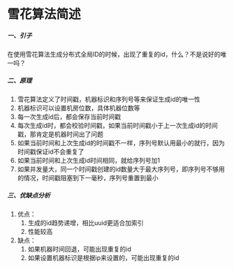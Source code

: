# 雪花算法简述

##### 一、引子

在使用雪花算法生成分布式全局ID的时候，出现了重复的id，什么？不是说好的唯一吗？

##### 二、原理

1. 雪花算法定义了时间戳，机器标识和序列号等来保证生成id的唯一性
2. 机器标识可以设置机房位数，具体机器位数等
3. 每一次生成id后，都会保存当前时间戳
4. 每次生成id时，都会校验时间戳，如果当前时间戳小于上一次生成id的时间戳，那肯定是机器时间出了问题
5. 如果当前时间和上次生成id的时间戳不一样，序列号默认用最小的就行，因为时间戳保证id不会重复了
6. 如果当前时间和上次生成id时间相同，就给序列号加1
7. 如果并发量大，同一个时间戳创建的id数量大于最大序列号，即序列号不够用的情况，时间戳阻塞到下一毫秒，序列号重置到最小

##### 三、优缺点分析

1. 优点：
   1. 生成的id趋势递增，相比uuid更适合加索引
   2. 性能较高
2. 缺点：
   1. 如果机器时间回退，可能出现重复的id
   2. 如果设置机器标识是根据ip来设置的，可能出现重复的id